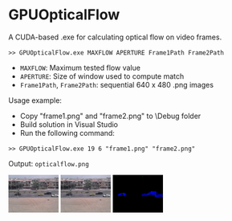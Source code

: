 GPUOpticalFlow
===========

A CUDA-based .exe for calculating optical flow on video frames. 

```
>> GPUOpticalFlow.exe MAXFLOW APERTURE Frame1Path Frame2Path
```

* ``MAXFLOW``: Maximum tested flow value
* ``APERTURE``: Size of window used to compute match
* ``Frame1Path``, ``Frame2Path``: sequential 640 x 480 .png images

Usage example:

* Copy "frame1.png" and "frame2.png" to \Debug folder
* Build solution in Visual Studio
* Run the following command:


```
>> GPUOpticalFlow.exe 19 6 "frame1.png" "frame2.png"
```
	
Output: ``opticalflow.png``

<img src="https://github.com/asfarley/gpuopticalflow/blob/master/frame1.png?raw=true" style="width: 100px;"/>
<img src="https://github.com/asfarley/gpuopticalflow/blob/master/frame2.png?raw=true" style="width: 100px;"/>
<img src="https://github.com/asfarley/gpuopticalflow/blob/master/opticalflow.png?raw=true" style="width: 100px;"/>
